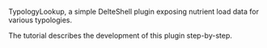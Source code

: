TypologyLookup, a simple DelteShell plugin exposing nutrient load data for various typologies.

The tutorial describes the development of this plugin step-by-step.